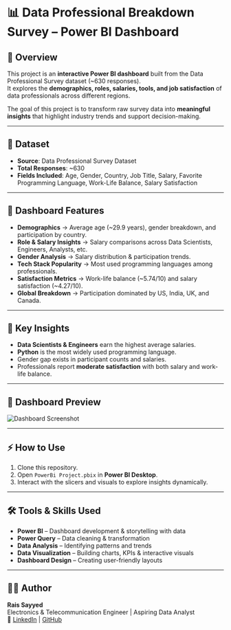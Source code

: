 # 📊 Data Professional Breakdown Survey – Power BI Dashboard

## 📌 Overview
This project is an **interactive Power BI dashboard** built from the Data Professional Survey dataset (~630 responses).  
It explores the **demographics, roles, salaries, tools, and job satisfaction** of data professionals across different regions.  

The goal of this project is to transform raw survey data into **meaningful insights** that highlight industry trends and support decision-making.

---

## 📂 Dataset
- **Source**: Data Professional Survey Dataset  
- **Total Responses**: ~630  
- **Fields Included**: Age, Gender, Country, Job Title, Salary, Favorite Programming Language, Work-Life Balance, Salary Satisfaction  

---

## 🚀 Dashboard Features
- **Demographics** → Average age (~29.9 years), gender breakdown, and participation by country.  
- **Role & Salary Insights** → Salary comparisons across Data Scientists, Engineers, Analysts, etc.  
- **Gender Analysis** → Salary distribution & participation trends.  
- **Tech Stack Popularity** → Most used programming languages among professionals.  
- **Satisfaction Metrics** → Work-life balance (~5.74/10) and salary satisfaction (~4.27/10).  
- **Global Breakdown** → Participation dominated by US, India, UK, and Canada.  

---

## 🔑 Key Insights
- **Data Scientists & Engineers** earn the highest average salaries.  
- **Python** is the most widely used programming language.  
- Gender gap exists in participant counts and salaries.  
- Professionals report **moderate satisfaction** with both salary and work-life balance.  

---

## 📸 Dashboard Preview  
![Dashboard Screenshot](https://github.com/Raissayyed01/DataProfessionalBreakdownSurvey_PowerBi_DashBoard/blob/main/images/PowerBi%20Dashboard.png?raw=true)

---

## ⚡ How to Use
1. Clone this repository.  
2. Open `PowerBi Project.pbix` in **Power BI Desktop**.  
3. Interact with the slicers and visuals to explore insights dynamically.  

---

## 🛠️ Tools & Skills Used
- **Power BI** – Dashboard development & storytelling with data  
- **Power Query** – Data cleaning & transformation  
- **Data Analysis** – Identifying patterns and trends  
- **Data Visualization** – Building charts, KPIs & interactive visuals  
- **Dashboard Design** – Creating user-friendly layouts  

---

## 👨‍💻 Author
**Rais Sayyed**  
Electronics & Telecommunication Engineer | Aspiring Data Analyst  
📌 [LinkedIn](https://www.linkedin.com/in/raissayyed01) | [GitHub](https://github.com/Raissayyed01)


